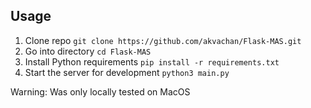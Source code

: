 ## Usage ##

1. Clone repo `git clone https://github.com/akvachan/Flask-MAS.git`
2. Go into directory `cd Flask-MAS`
3. Install Python requirements `pip install -r requirements.txt`
4. Start the server for development `python3 main.py`

Warning: Was only locally tested on MacOS
